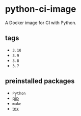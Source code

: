 # python-ci-image
A Docker image for CI with Python.


## tags
- `3.10`
- `3.9`
- `3.8`
- `3.7`


## preinstalled packages
- `Python`
- [pip](https://pip.pypa.io/en/stable/)
- `make`
- [tox](https://tox.wiki/en/latest/)
